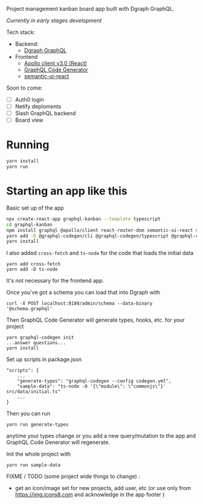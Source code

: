Project management kanban board app built with Dgraph GraphQL.  

*Currently in early stages development*

Tech stack:
* Backend:
  * [Dgraph GraphQL](https://dgraph.io/graphql)
* Frontend
  * [Apollo client v3.0 (React)](https://www.apollographql.com/docs/)
  * [GraphQL Code Generator](https://graphql-code-generator.com/) 
  * [semantic-ui-react](https://react.semantic-ui.com/)

Soon to come:

- [ ] Auth0 login
- [ ] Netify deploments
- [ ] Slash GraphQL backend
- [ ] Board view
 
# Running

```sh
yarn install
yarn run
```

# Starting an app like this

Basic set up of the app

```sh
npx create-react-app graphql-kanban --template typescript
cd graphql-kanban
npm install graphql @apollo/client react-router-dom semantic-ui-react semantic-ui-css
yarn add -D @graphql-codegen/cli @graphql-codegen/typescript @graphql-codegen/typescript-operations @graphql-codegen/typescript-react-apollo @graphql-codegen/add @graphql-codegen/near-operation-file-preset
yarn install
```

I also added `cross-fetch` and `ts-node` for the code that loads the initial data 

```
yarn add cross-fetch
yarn add -D ts-node
```

It's not necessary for the frontend app.

Once you've got a schema you can load that into Dgraph with 

```
curl -X POST localhost:8180/admin/schema --data-binary '@schema.graphql'
```

Then GraphQL Code Generator will generate types, hooks, etc. for your project

```
yarn graphql-codegen init
...answer questions...
yarn install
```

Set up scripts in package.json

```
"scripts": {
    ...
    "generate-types": "graphql-codegen --config codegen.yml",
    "sample-data": "ts-node -O '{\"module\": \"commonjs\"}' src/data/initial.ts"
    ...
}
```

Then you can run

```
yarn run generate-types
```

anytime your types change or you add a new query/mutation to the app and GraphQL Code Generator will regenerate.


Init the whole project with

```
yarn run sample-data
```

FIXME / TODO (some project wide things to change) : 
- get an icon/image set for new projects, add user, etc
  (or use only from https://img.icons8.com and acknowledge in the app footer )